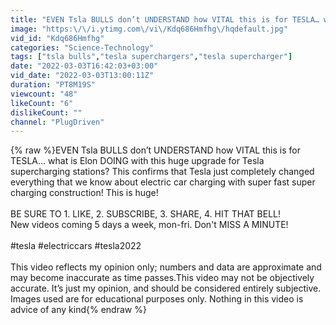 ```yaml
---
title: "EVEN Tsla BULLS don’t UNDERSTAND how VITAL this is for TESLA… what is Elon DOING?"
image: "https:\/\/i.ytimg.com\/vi\/Kdq686Hmfhg\/hqdefault.jpg"
vid_id: "Kdq686Hmfhg"
categories: "Science-Technology"
tags: ["tsla bulls","tesla superchargers","tesla supercharger"]
date: "2022-03-03T16:42:03+03:00"
vid_date: "2022-03-03T13:00:11Z"
duration: "PT8M19S"
viewcount: "48"
likeCount: "6"
dislikeCount: ""
channel: "PlugDriven"
---
```

{% raw %}EVEN Tsla BULLS don’t UNDERSTAND how VITAL this is for TESLA… what is Elon DOING with this huge upgrade for Tesla supercharging stations? This confirms that Tesla just completely changed everything that we know about electric car charging with super fast super charging construction! This is huge!<br /><br />BE SURE TO 1. LIKE, 2. SUBSCRIBE, 3. SHARE, 4. HIT THAT BELL!<br />New videos coming 5 days a week, mon-fri. Don't MISS A MINUTE!<br /><br />#tesla #electriccars #tesla2022<br /><br />This video reflects my opinion only; numbers and data are approximate and may become inaccurate as time passes.This video may not be objectively accurate. It’s just my opinion, and should be considered entirely subjective. Images used are for educational purposes only. Nothing in this video is advice of any kind{% endraw %}
